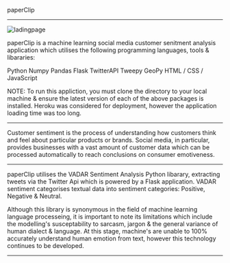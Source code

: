 paperClip 
_____________

![ladingpage](https://user-images.githubusercontent.com/82873273/137821063-2be44661-5a95-4a25-aa95-0a405298dc96.png)


paperClip is a machine learning social media customer senitment analysis application which utilises the following programming languages, tools & libararies:

Python 
Numpy
Pandas
Flask 
TwitterAPI
Tweepy
GeoPy
HTML / CSS / JavaScript 

NOTE: To run this appliction, you must clone the directory to your local machine & ensure the latest version of each of the above packages is installed. Heroku was considered for deployment, however the application loading time was too long. 

____________


Customer sentiment is the process of understanding how customers think and feel about particular products or brands. Social media, in particular, provides businesses with a vast amount of customer data which can be processed automatically to reach conclusions on consumer emotiveness. 


____________


paperClip utilises the VADAR Sentiment Analysis Python libarary, extracting tweets via the Twitter Api which is powered by a Flask application. VADAR sentiment categorises textual data into sentiment categories: Positive, Negative & Neutral. 


Although this library is synonymous in the field of machine learning language processeing, it is important to note its limitations which include the modelling's susceptability to sarcasm, jargon & the general variance of human dialect & language. At this stage, machine's are unable to 100% accurately understand human emotion from text, however this technology continues to be developed. 


_____________














